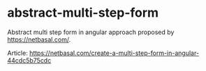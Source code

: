# abstract-multi-step-form
Abstract multi step form in angular approach proposed by https://netbasal.com/.

Article: https://netbasal.com/create-a-multi-step-form-in-angular-44cdc5b75cdc